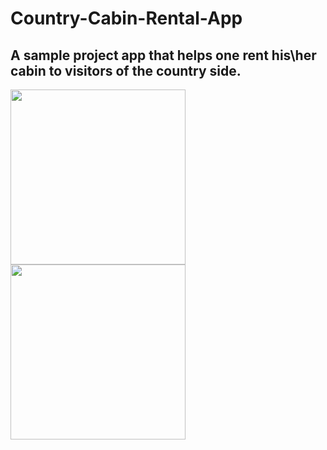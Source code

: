 # Country-Cabin-Rental-App
## A sample project app that helps one rent his\her cabin to visitors of the country side.
<img src="https://user-images.githubusercontent.com/22516895/42717676-5619d0a2-870b-11e8-9aff-9f085405c7e4.png" width=280><img src="https://user-images.githubusercontent.com/22516895/42717677-5658c384-870b-11e8-9849-1c0974f76099.png" width=280>
